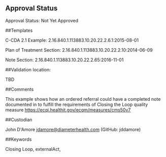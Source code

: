 ## Approval Status ##

Approval Status: Not Yet Approved

##Templates

C-CDA 2.1 Example: 2.16.840.1.113883.10.20.22.2.6.1:2015-08-01

Plan of Treatment Section: 2.16.840.1.113883.10.20.22.2.10:2014-06-09 

Note Section: 2.16.840.1.113883.10.20.22.2.65:2016-11-01 

##Validation location: 

TBD

##Comments

This example shows how an ordered referral could have a completed note documented in to fulfill the requirements of Closing the Loop quality measure https://ecqi.healthit.gov/ecqm/measures/cms50v7

##Custodian

John D'Amore jdamore@diameterhealth.com (GitHub: jddamore)

##Keywords

Closing Loop, externalAct, 
